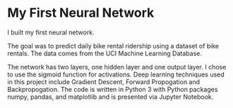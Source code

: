 # My First Neural Network

I built my first neural network. 

The goal was to predict daily bike rental ridership using a dataset of bike rentals. The data comes from the UCI Machine Learning Database. 

The network has two layers, one hidden layer and one output layer. I chose to use the sigmoid function for activations. 
Deep learning techniques used in this project include Gradient Descent, Forward Propogation and Backpropogation. 
The code is written in Python 3 with Python packages numpy, pandas, and matplotlib and is presented via Jupyter Notebook.
